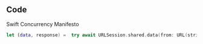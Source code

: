 

## Code

Swift Concurrency Manifesto

```swift
let (data, response) =  try await URLSession.shared.data(from: URL(string: "website.com")!)
```
